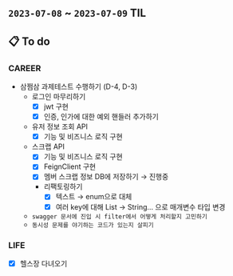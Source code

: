 ## `2023-07-08` ~ `2023-07-09` TIL

## 📋 To do

### CAREER

- 삼쩜삼 과제테스트 수행하기 (D-4, D-3)
  - 로그인 마무리하기
    - [x]  jwt 구현
    - [x]  인증, 인가에 대한 예외 핸들러 추가하기
  - 유저 정보 조회 API
    - [x]  기능 및 비즈니스 로직 구현
  - 스크랩 API
    - [x]  기능 및 비즈니스 로직 구현
    - [x]  FeignClient 구현
    - [x]  멤버 스크랩 정보 DB에 저장하기 → 진행중
    - 리팩토링하기
      - [x]  텍스트 → enum으로 대체
      - [x]  여러 key에 대해 List<String> → String… 으로 매개변수 타입 변경
  - `swagger 문서에 진입 시 filter에서 어떻게 처리할지 고민하기`
  - `동시성 문제를 야기하는 코드가 있는지 살피기`

### LIFE

- [x] 헬스장 다녀오기